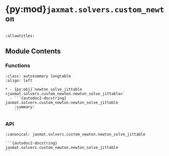 # {py:mod}`jaxmat.solvers.custom_newton`

```{py:module} jaxmat.solvers.custom_newton
```

```{autodoc2-docstring} jaxmat.solvers.custom_newton
:allowtitles:
```

## Module Contents

### Functions

````{list-table}
:class: autosummary longtable
:align: left

* - {py:obj}`newton_solve_jittable <jaxmat.solvers.custom_newton.newton_solve_jittable>`
  - ```{autodoc2-docstring} jaxmat.solvers.custom_newton.newton_solve_jittable
    :summary:
    ```
````

### API

````{py:function} newton_solve_jittable(f: typing.Callable, x0: typing.Any, args: typing.Any, solver: lineax.AbstractLinearSolver, *, tol: float = 1e-06, maxiter: int = 20, damping: float = 1.0, has_aux: bool = False, jac='fwd')
:canonical: jaxmat.solvers.custom_newton.newton_solve_jittable

```{autodoc2-docstring} jaxmat.solvers.custom_newton.newton_solve_jittable
```
````
